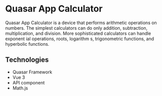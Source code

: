 # Quasar App Calculator

Quasar App Calculator is a device that performs arithmetic operations on numbers. The simplest calculators can do only addition, subtraction, multiplication, and division. More sophisticated calculators can handle exponent ial operations, roots, logarithm s, trigonometric functions, and hyperbolic functions.

## Technologies
+ Quasar Framework
+ Vue 3
+ API component
+ Math.js

